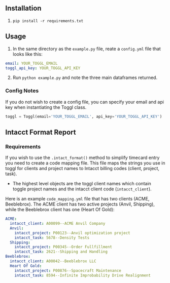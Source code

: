 ## Installation

1. `pip install -r requirements.txt`

## Usage

1. In the same directory as the `example.py` file, reate a `config.yml` file that looks like this:

```yaml
email: YOUR_TOGGL_EMAIL
toggl_api_key: YOUR_TOGGL_API_KEY
```

2. Run `python example.py` and note the three main dataframes returned.

### Config Notes

If you do not wish to create a config file, you can specify your email and api 
key when instantiating the Toggl class.

```python
toggl = Toggl(email='YOUR_TOGGL_EMAIL', api_key='YOUR_TOGGL_API_KEY')
```

## Intacct Format Report

### Requirements

If you wish to use the `.intact_format()` method to simplify timecard entry you 
need to create a code mapping file. This file maps the strings you use in toggl 
for clients and project names to Intacct billing codes (client, project, task).

- The highest level objects are the toggl client names which contain toggle 
project names and the intacct client code (`intacct_client`).

Here is an example `code_mapping.yml` file that has two clients (ACME, Beeblebrox). The ACME client 
has two active projects (Anvil, Shipping), while the Beeblebrox client has one 
(Heart Of Gold):

```yaml
ACME:
  intacct_client: A00099--ACME Anvil Company
  Anvil:
    intacct_project: P00123--Anvil optimization project
    intacct_task: 5678--Density Tests
  Shipping:
    intacct_project: P00345--Order Fullfillment
    intacct_task: 2621--Shipping and Handling
Beeblebrox:
  intacct_client: A00042--Beeblebrox LLC
  Heart Of Gold:
    intacct_project: P00876--Spacecraft Maintenance
    intacct_task: 8594--Infinite Improbability Drive Realignment
```
